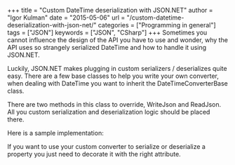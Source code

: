 +++
title = "Custom DateTime deserialization with JSON.NET"
author = "Igor Kulman"
date = "2015-05-06"
url = "/custom-datetime-deserialization-with-json-net/"
categories = ["Programming in general"]
tags = ["JSON"]
keywords = ["JSON", "CSharp"]
+++
Sometimes you cannot influence the design of the API you have to use and wonder, why the API uses so strangely serialized DateTime and how to handle it using JSON.NET. 

Luckily, JSON.NET makes plugging in custom serializers / deserializes quite easy. There are a few base classes to help you write your own converter, when dealing with DateTime you want to inherit the DateTimeConverterBase class.

<!--more-->

There are two methods in this class to override, WriteJson and ReadJson. All you custom serialization and deserialization logic should be placed there. 

Here is a sample implementation:

<div data-gist="31c91704fa93870de4ee" data-file="CustomDateTimeConverter.cs"></div>

If you want to use your custom converter to serialize or deserialize a property you just need to decorate it with the right attribute.

<div data-gist="31c91704fa93870de4ee" data-file="usage.cs"></div>
